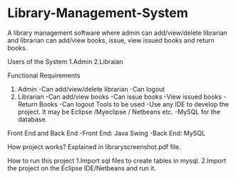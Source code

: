 # Library-Management-System
A library management software where admin can add/view/delete librarian and librarian can add/view books, issue, view issued books and return books.

Users of the System
1.Admin
2.Libraian


Functional Requirements
1. Admin
-Can add/view/delete librarian
-Can logout
2. Librarian
-Can add/view books
-Can issue books
-View issued books
-Return Books
-Can logout
Tools to be used
-Use any IDE to develop the project. It may be Eclipse /Myeclipse / Netbeans etc.
-MySQL for the database.

Front End and Back End
-Front End: Java Swing
-Back End: MySQL



How project works?
Explained in libraryscreenshot.pdf file.


How to run this project 
1.Import sql files to create tables in mysql.
2.Import the project on the Eclipse IDE/Netbeans and run it.
